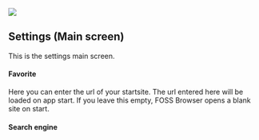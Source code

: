 <img src="https://github.com/scoute-dich/browser/blob/master/wiki/screenshots/settings_main.png" /></a>

## Settings (Main screen)

This is the settings main screen.

#### Favorite

Here you can enter the url of your startsite. The url entered here will be loaded on app start. If you leave this empty, FOSS Browser opens a blank site on start.

#### Search engine

